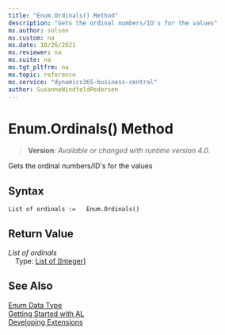 ```yaml
---
title: "Enum.Ordinals() Method"
description: "Gets the ordinal numbers/ID's for the values"
ms.author: solsen
ms.custom: na
ms.date: 10/26/2021
ms.reviewer: na
ms.suite: na
ms.tgt_pltfrm: na
ms.topic: reference
ms.service: "dynamics365-business-central"
author: SusanneWindfeldPedersen
---
```

[//]: # (START>DO_NOT_EDIT)
[//]: # (IMPORTANT:Do not edit any of the content between here and the END>DO_NOT_EDIT.)
[//]: # (Any modifications should be made in the .xml files in the ModernDev repo.)
# Enum.Ordinals() Method
> **Version**: _Available or changed with runtime version 4.0._

Gets the ordinal numbers/ID's for the values


## Syntax
```AL
List of ordinals :=   Enum.Ordinals()
```


## Return Value
*List of ordinals*  
&emsp;Type: [List of [Integer]](../list/list-data-type.md)  



[//]: # (IMPORTANT: END>DO_NOT_EDIT)
## See Also
[Enum Data Type](enum-data-type.md)  
[Getting Started with AL](../../devenv-get-started.md)  
[Developing Extensions](../../devenv-dev-overview.md)